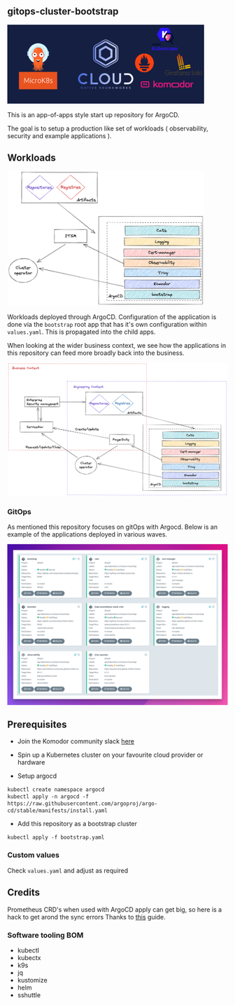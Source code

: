 ## gitops-cluster-bootstrap

<img src="images/1.png" width="450px;">

This is an app-of-apps style start up repository for ArgoCD.

The goal is to setup a production like set of workloads ( observability, security and example applications ).

## Workloads

<img src="images/4.png" width="450px;">

Workloads deployed through ArgoCD.
Configuration of the application is done via the `bootstrap` root app that has it's own configuration within `values.yaml`. This is propagated into the child apps.

When looking at the wider business context, we see how the applications in this repository can feed more broadly back into the business.

<img src="images/6.png" width="1000px;">

### GitOps

As mentioned this repository focuses on gitOps with Argocd.
Below is an example of the applications deployed in various waves.

<img src="images/5.png" width="650px;">


## Prerequisites

- Join the Komodor community slack [here](https://join.slack.com/share/enQtMzkxODc1NTc0OTgzMS1lN2RkNmVlZjJiYmU5NGE0NDVhOTEzMzFjOGVlMzk3NzY0NzU4ZGU2YjBhYzZhNGIyZTUyNjZiYmM2NDFkZjY0)
- Spin up a Kubernetes cluster on your favourite cloud provider or hardware

- Setup argocd

```
kubectl create namespace argocd
kubectl apply -n argocd -f https://raw.githubusercontent.com/argoproj/argo-cd/stable/manifests/install.yaml
```
- Add this repository as a bootstrap cluster
```
kubectl apply -f bootstrap.yaml
```


### Custom values

Check `values.yaml` and adjust as required

## Credits

Prometheus CRD's when used with ArgoCD apply can get big, so here is a hack to get arond the sync errors
Thanks to [this](https://blog.ediri.io/kube-prometheus-stack-and-argocd-23-how-to-remove-a-workaround) guide.

### Software tooling BOM

- kubectl
- kubectx
- k9s
- jq
- kustomize
- helm
- sshuttle